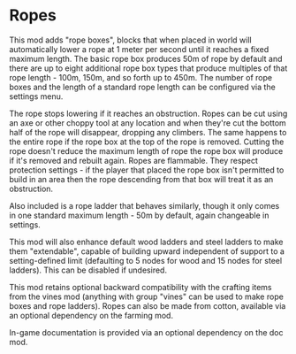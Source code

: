 # Ropes

This mod adds "rope boxes", blocks that when placed in world will automatically lower a rope at 1 meter per second until it reaches a fixed maximum length. The basic rope box produces 50m of rope by default and there are up to eight additional rope box types that produce multiples of that rope length - 100m, 150m, and so forth up to 450m. The number of rope boxes and the length of a standard rope length can be configured via the settings menu.

The rope stops lowering if it reaches an obstruction. Ropes can be cut using an axe or other choppy tool at any location and when they're cut the bottom half of the rope will disappear, dropping any climbers. The same happens to the entire rope if the rope box at the top of the rope is removed. Cutting the rope doesn't reduce the maximum length of rope the rope box will produce if it's removed and rebuilt again. Ropes are flammable. They respect protection settings - if the player that placed the rope box isn't permitted to build in an area then the rope descending from that box will treat it as an obstruction.

Also included is a rope ladder that behaves similarly, though it only comes in one standard maximum length - 50m by default, again changeable in settings.

This mod will also enhance default wood ladders and steel ladders to make them "extendable", capable of building upward independent of support to a setting-defined limit (defaulting to 5 nodes for wood and 15 nodes for steel ladders). This can be disabled if undesired.

This mod retains optional backward compatibility with the crafting items from the vines mod (anything with group "vines" can be used to make rope boxes and rope ladders). Ropes can also be made from cotton, available via an optional dependency on the farming mod.

In-game documentation is provided via an optional dependency on the doc mod.